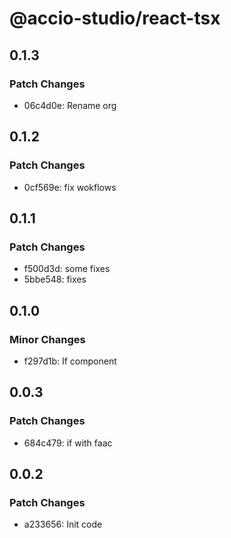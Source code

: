 # @accio-studio/react-tsx

## 0.1.3

### Patch Changes

- 06c4d0e: Rename org

## 0.1.2

### Patch Changes

- 0cf569e: fix wokflows

## 0.1.1

### Patch Changes

- f500d3d: some fixes
- 5bbe548: fixes

## 0.1.0

### Minor Changes

- f297d1b: If component

## 0.0.3

### Patch Changes

- 684c479: if with faac

## 0.0.2

### Patch Changes

- a233656: Init code

